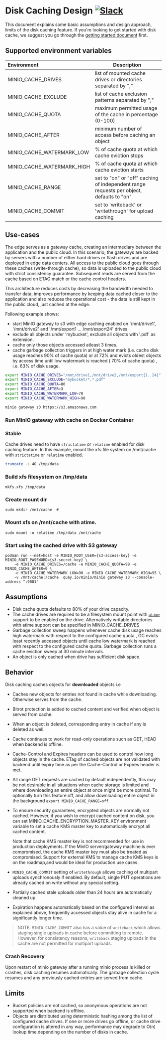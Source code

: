 # Disk Caching Design [![Slack](https://slack.min.io/slack?type=svg)](https://slack.min.io)

This document explains some basic assumptions and design approach, limits of the disk caching feature. If you're looking to get started with disk cache, we suggest you go through the [getting started document](https://github.com/minio/minio/blob/master/docs/disk-caching/README.md) first.

## Supported environment variables

| Environment                | Description                                                                             |
| :----------------------    | ------------------------------------------------------------                            |
| MINIO_CACHE_DRIVES         | list of mounted cache drives or directories separated by ","                            |
| MINIO_CACHE_EXCLUDE        | list of cache exclusion patterns separated by ","                                       |
| MINIO_CACHE_QUOTA          | maximum permitted usage of the cache in percentage (0-100)                              |
| MINIO_CACHE_AFTER          | minimum number of access before caching an object                                       |
| MINIO_CACHE_WATERMARK_LOW  | % of cache quota at which cache eviction stops                                          |
| MINIO_CACHE_WATERMARK_HIGH | % of cache quota at which cache eviction starts                                         |
| MINIO_CACHE_RANGE          | set to "on" or "off" caching of independent range requests per object, defaults to "on" |
| MINIO_CACHE_COMMIT         | set to 'writeback' or 'writethrough' for upload caching                                 |

## Use-cases

The edge serves as a gateway cache, creating an intermediary between the application and the public cloud. In this scenario, the gateways are backed by servers with a number of either hard drives or flash drives and are deployed in edge data centers. All access to the public cloud goes through these caches (write-through cache), so data is uploaded to the public cloud with strict consistency guarantee. Subsequent reads are served from the cache based on ETAG match or the cache control headers.

This architecture reduces costs by decreasing the bandwidth needed to transfer data, improves performance by keeping data cached closer to the application and also reduces the operational cost - the data is still kept in the public cloud, just cached at the edge.

Following example shows:

- start MinIO gateway to s3 with edge caching enabled on '/mnt/drive1', '/mnt/drive2' and '/mnt/export1 ... /mnt/export24' drives
- exclude all objects under 'mybucket', exclude all objects with '.pdf' as extension.
- cache only those objects accessed atleast 3 times.
- cache garbage collection triggers in at high water mark (i.e. cache disk usage reaches 90% of cache quota) or at 72% and evicts oldest objects by access time until low watermark is reached ( 70% of cache quota) , i.e. 63% of disk usage.

```sh
export MINIO_CACHE_DRIVES="/mnt/drive1,/mnt/drive2,/mnt/export{1..24}"
export MINIO_CACHE_EXCLUDE="mybucket/*,*.pdf"
export MINIO_CACHE_QUOTA=80
export MINIO_CACHE_AFTER=3
export MINIO_CACHE_WATERMARK_LOW=70
export MINIO_CACHE_WATERMARK_HIGH=90

minio gateway s3 https://s3.amazonaws.com
```

### Run MinIO gateway with cache on Docker Container
### Stable
Cache drives need to have `strictatime` or `relatime` enabled for disk caching feature. In this example, mount the xfs file system on /mnt/cache with `strictatime` or `relatime` enabled.

```sh
truncate -s 4G /tmp/data
```

### Build xfs filesystem on /tmp/data
```
mkfs.xfs /tmp/data
```

### Create mount dir
```
sudo mkdir /mnt/cache  #
```

### Mount xfs on /mnt/cache with atime.
```
sudo mount -o relatime /tmp/data /mnt/cache
```

### Start using the cached drive with S3 gateway
```
podman run --net=host -e MINIO_ROOT_USER={s3-access-key} -e MINIO_ROOT_PASSWORD={s3-secret-key} \
    -e MINIO_CACHE_DRIVES=/cache -e MINIO_CACHE_QUOTA=99 -e MINIO_CACHE_AFTER=0 \
    -e MINIO_CACHE_WATERMARK_LOW=90 -e MINIO_CACHE_WATERMARK_HIGH=95 \
    -v /mnt/cache:/cache  quay.io/minio/minio gateway s3 --console-address ":9001"
```

## Assumptions

- Disk cache quota defaults to 80% of your drive capacity.
- The cache drives are required to be a filesystem mount point with [`atime`](http://kerolasa.github.io/filetimes.html) support to be enabled on the drive. Alternatively writable directories with atime support can be specified in MINIO_CACHE_DRIVES
- Garbage collection sweep happens whenever cache disk usage reaches high watermark with respect to the configured cache quota , GC evicts least recently accessed objects until cache low watermark is reached with respect to the configured cache quota. Garbage collection runs a cache eviction sweep at 30 minute intervals.
- An object is only cached when drive has sufficient disk space.

## Behavior

Disk caching caches objects for **downloaded** objects i.e

- Caches new objects for entries not found in cache while downloading. Otherwise serves from the cache.
- Bitrot protection is added to cached content and verified when object is served from cache.
- When an object is deleted, corresponding entry in cache if any is deleted as well.
- Cache continues to work for read-only operations such as GET, HEAD when backend is offline.
- Cache-Control and Expires headers can be used to control how long objects stay in the cache. ETag of cached objects are not validated with backend until expiry time as per the Cache-Control or Expires header is met.
- All range GET requests are cached by default independently, this may be not desirable in all situations when cache storage is limited and where downloading an entire object at once might be more optimal. To optionally turn this feature off, and allow downloading entire object in the background `export MINIO_CACHE_RANGE=off`.
- To ensure security guarantees, encrypted objects are normally not cached. However, if you wish to encrypt cached content on disk, you can set MINIO_CACHE_ENCRYPTION_MASTER_KEY environment variable to set a cache KMS
master key to automatically encrypt all cached content.

  Note that cache KMS master key is not recommended for use in production deployments. If the MinIO server/gateway machine is ever compromised, the cache KMS master key must also be treated as compromised.
  Support for external KMS to manage cache KMS keys is on the roadmap,and would be ideal for production use cases.

- `MINIO_CACHE_COMMIT` setting of `writethrough` allows caching of multipart uploads synchronously if enabled. By default, single PUT operations are already cached on write without any special setting.

- Partially cached stale uploads older than 24 hours are automatically cleaned up.

- Expiration happens automatically based on the configured interval as explained above, frequently accessed objects stay alive in cache for a significantly longer time.

> NOTE: `MINIO_CACHE_COMMIT` also has a value of `writeback` which allows staging single uploads in cache before committing to remote. However, for consistency reasons, `writeback` staging uploads in the cache are not permitted for multipart uploads.

### Crash Recovery

Upon restart of minio gateway after a running minio process is killed or crashes, disk caching resumes automatically. The garbage collection cycle resumes and any previously cached entries are served from cache.

## Limits

- Bucket policies are not cached, so anonymous operations are not supported when backend is offline.
- Objects are distributed using deterministic hashing among the list of configured cache drives. If one or more drives go offline, or cache drive configuration is altered in any way, performance may degrade to O(n) lookup time depending on the number of disks in cache.
